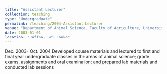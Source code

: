 ```yaml
---
title: "Assistant Lecturer"
collection: teaching
type: "Undergraduate"
permalink: /teaching/2004-Assistant-Lecturer
venue: "Department of Animal Science, Faculty of Agriculture, University of Jaffna, Sri Lanka"
date: 2003-01-01
location: "Jaffna, Sri Lanka"
---
```


Dec. 2003- Oct. 2004 Developed course materials and lectured to first and final year undergraduate classes in the areas of animal science; grade exams, assignments and oral examination; and prepared lab materials and conducted lab sessions

